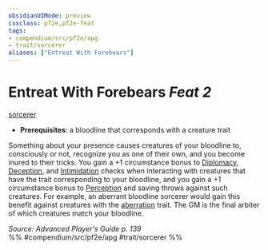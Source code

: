 ```yaml
---
obsidianUIMode: preview
cssclass: pf2e,pf2e-feat
tags:
- compendium/src/pf2e/apg
- trait/sorcerer
aliases: ["Entreat With Forebears"]
---
```

# Entreat With Forebears  *Feat 2*  
[sorcerer](Reference/Rules/Traits/sorcerer.md "Sorcerer Class Trait")  

- **Prerequisites**: a bloodline that corresponds with a creature trait

Something about your presence causes creatures of your bloodline to, consciously or not, recognize you as one of their own, and you become inured to their tricks. You gain a +1 circumstance bonus to [Diplomacy](skills.md#Diplomacy), [Deception](skills.md#Deception), and [Intimidation](skills.md#Intimidation) checks when interacting with creatures that have the trait corresponding to your bloodline, and you gain a +1 circumstance bonus to [Perception](skills.md#Perception) and saving throws against such creatures. For example, an aberrant bloodline sorcerer would gain this benefit against creatures with the [aberration](aberration.md "Aberration Creature Type Trait") trait. The GM is the final arbiter of which creatures match your bloodline.

*Source: Advanced Player's Guide p. 139*  
%% #compendium/src/pf2e/apg #trait/sorcerer %%